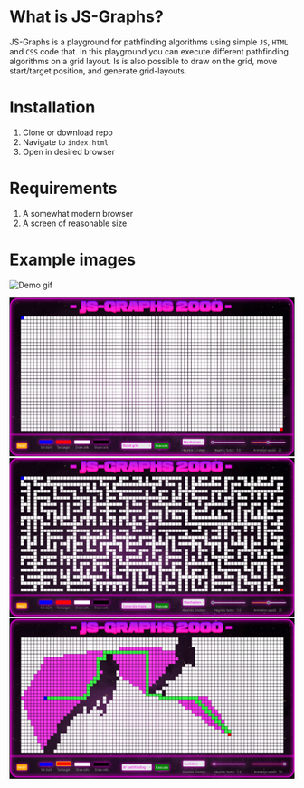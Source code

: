 
# What is JS-Graphs?
JS-Graphs is a playground for pathfinding algorithms using simple `JS`, `HTML` and `CSS` code that. In this playground you can execute different pathfinding algorithms on a grid layout. Is is also possible to draw on the grid, move start/target position, and generate grid-layouts.

# Installation
1. Clone or download repo
2. Navigate to `index.html`
3. Open in desired browser

# Requirements
1. A somewhat modern browser
2. A screen of reasonable size


# Example images
![Demo gif](./example_images/js-graphs.gif)

![Example 1](./example_images/image_1.png)
![Example 2](./example_images/image_2.png)
![Example 3](./example_images/image_3.png)
